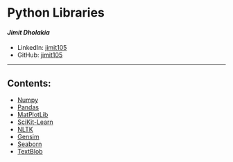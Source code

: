 # Python Libraries

#### *Jimit Dholakia*

* LinkedIn: [jimit105](https://in.linkedin.com/in/jimit105 "LinkedIn Profile")
* GitHub: [jimit105](https://github.com/jimit105 "GitHub Profile")

---

## Contents:
* [Numpy](/Numpy/)
* [Pandas](/Pandas/)
* [MatPlotLib](/MatPlotLib/)
* [SciKit-Learn](/SciKit-Learn/)
* [NLTK](/NLTK/)
* [Gensim](/Gensim/)
* [Seaborn](/Seaborn/)
* [TextBlob](/TextBlob/)
